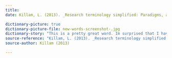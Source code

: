 ```yaml
---
title: 
date: Killam, L. (2013). _Research terminology simplified: Paradigms, axiology, ontology, epistemology and methodology_. Sudbury, ON: Author.

dictionary-picture: true
dictionary-picture-file: new-words-screenshot-.jpg
dictionary-story: "This is a pretty great word. Im surprised that I haven't come across it before. Also, good inexpensive ebook that's pretty easy to follow. "
source-reference: "Killam, L. (2013). _Research terminology simplified: Paradigms, axiology, ontology, epistemology and methodology_. Sudbury, ON: Author."
source-author: Killam (2013)

---
```


